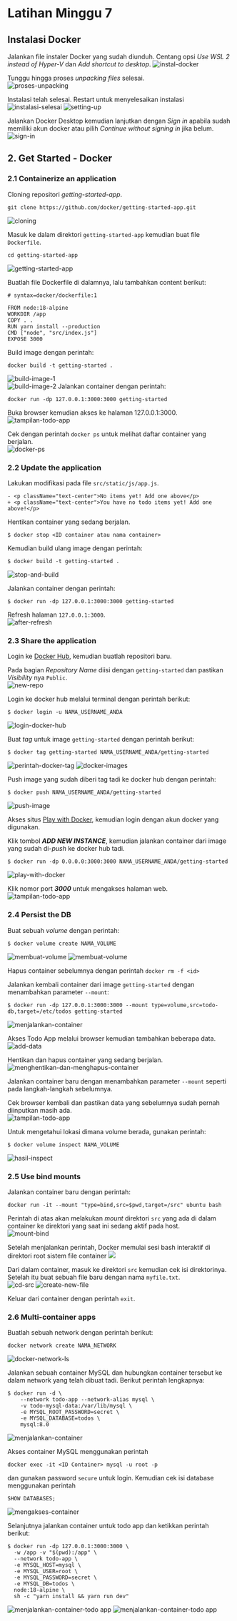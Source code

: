 # Latihan Minggu 7
## Instalasi Docker
Jalankan file instaler Docker yang sudah diunduh. Centang opsi *Use WSL 2 instead of Hyper-V* dan *Add shortcut to desktop*.
![instal-docker](gambar-01.png)  
  
Tunggu hingga proses *unpacking files* selesai.   
![proses-unpacking](gambar-02.png)  
  
Instalasi telah selesai. Restart untuk menyelesaikan instalasi
![instalasi-selesai](gambar-03.png)
![setting-up](gambar-04.png)  
  
Jalankan Docker Desktop kemudian lanjutkan dengan *Sign in* apabila sudah memiliki akun docker atau pilih *Continue without signing in* jika belum.
![sign-in](gambar-05.png)  
  
## 2. Get Started - Docker
### 2.1 Containerize an application
Cloning repositori *getting-started-app*.  
```
git clone https://github.com/docker/getting-started-app.git 
```
![cloning](gambar-06.png)

Masuk ke dalam direktori `getting-started-app` kemudian buat file `Dockerfile`.  
```
cd getting-started-app
```
![getting-started-app](gambar-07.png)

Buatlah file Dockerfile di dalamnya, lalu tambahkan content berikut:
```
# syntax=docker/dockerfile:1

FROM node:18-alpine
WORKDIR /app
COPY . .
RUN yarn install --production
CMD ["node", "src/index.js"]
EXPOSE 3000
```
Build image dengan perintah:
```
docker build -t getting-started .
```
![build-image-1](gambar-08.png)  
![build-image-2](gambar-09.png)
Jalankan container dengan perintah:  
```
docker run -dp 127.0.0.1:3000:3000 getting-started
```
Buka browser kemudian akses ke halaman 127.0.0.1:3000.  
![tampilan-todo-app](gambar-10.png)  
  
Cek dengan perintah `docker ps` untuk melihat daftar container yang berjalan.  
![docker-ps](gambar-11.png)  
  
### 2.2 Update the application
Lakukan modifikasi pada file `src/static/js/app.js`.  
```
- <p className="text-center">No items yet! Add one above</p>
+ <p className="text-center">You have no todo items yet! Add one above!</p>
```
  
Hentikan container yang sedang berjalan.  
```
$ docker stop <ID container atau nama container>
```
Kemudian build ulang image dengan perintah:  
```
$ docker build -t getting-started .
```
![stop-and-build](gambar-12.png)

Jalankan container dengan perintah:  
```
$ docker run -dp 127.0.0.1:3000:3000 getting-started
```
Refresh halaman `127.0.0.1:3000`.  
![after-refresh](gambar-13.png)  
  
### 2.3 Share the application
Login ke [Docker Hub](https://hub.docker.com/), kemudian buatlah repositori baru.
  
Pada bagian *Repository Name* diisi dengan `getting-started` dan pastikan *Visibility* nya `Public`.  
![new-repo](gambar-14.png)  
  
Login ke docker hub melalui terminal dengan perintah berikut:  
```
$ docker login -u NAMA_USERNAME_ANDA
```
![login-docker-hub](gambar-15.png)  
  
Buat *tag* untuk image `getting-started` dengan perintah berikut:  
```
$ docker tag getting-started NAMA_USERNAME_ANDA/getting-started
```
![perintah-docker-tag](gambar-16.png)
![docker-images](gambar-17.png)  
  
Push image yang sudah diberi tag tadi ke docker hub dengan perintah:  
```
$ docker push NAMA_USERNAME_ANDA/getting-started
```
![push-image](gambar-18.png)  

Akses situs [Play with Docker](https://labs.play-with-docker.com/), kemudian login dengan akun docker yang digunakan.  
  
Klik tombol *__ADD NEW INSTANCE__*, kemudian jalankan container dari image yang sudah di-*push* ke docker hub tadi.  
```
$ docker run -dp 0.0.0.0:3000:3000 NAMA_USERNAME_ANDA/getting-started
```
![play-with-docker](gambar-19.png)  
  
Klik nomor port *__3000__* untuk mengakses halaman web.  
![tampilan-todo-app](gambar-20.png)  
  
### 2.4 Persist the DB
Buat sebuah *volume* dengan perintah:  
```
$ docker volume create NAMA_VOLUME
```
![membuat-volume](gambar-21.png)
![membuat-volume](gambar-22.png)  
  
Hapus container sebelumnya dengan perintah `docker rm -f <id>`  

Jalankan kembali container dari image `getting-started` dengan menambahkan parameter `--mount`:  
```
$ docker run -dp 127.0.0.1:3000:3000 --mount type=volume,src=todo-db,target=/etc/todos getting-started
```
![menjalankan-container](gambar-23.png)  
  
Akses Todo App melalui browser kemudian tambahkan beberapa data.  
![add-data](gambar-24.png)  
  
Hentikan dan hapus container yang sedang berjalan.  
![menghentikan-dan-menghapus-container](gambar-25.png)  
  
Jalankan container baru dengan menambahkan parameter `--mount` seperti pada langkah-langkah sebelumnya.  
  
Cek browser kembali dan pastikan data yang sebelumnya sudah pernah diinputkan masih ada.  
![tampilan-todo-app](gambar-26.png)  
  
Untuk mengetahui lokasi dimana volume berada, gunakan perintah:  
```
$ docker volume inspect NAMA_VOLUME
```
![hasil-inspect](gambar-27.png)  
  
### 2.5 Use bind mounts
Jalankan container baru dengan perintah:  
```
docker run -it --mount "type=bind,src=$pwd,target=/src" ubuntu bash
```
Perintah di atas akan melakukan *mount* direktori `src` yang ada di dalam container ke direktori yang saat ini sedang aktif pada host.  
![mount-bind](gambar-28.png)  

Setelah menjalankan perintah, Docker memulai sesi bash interaktif di direktori root sistem file container
![](gambar-29.png)

Dari dalam container, masuk ke direktori `src` kemudian cek isi direktorinya. Setelah itu buat sebuah file baru dengan nama `myfile.txt`.  
![cd-src](gambar-30.png)
![create-new-file](gambar-31.png)    
  
Keluar dari container dengan perintah `exit`.
  
### 2.6 Multi-container apps
Buatlah sebuah network dengan perintah berikut:  
```
docker network create NAMA_NETWORK
```
![docker-network-ls](gambar-36.png)  
  
Jalankan sebuah container MySQL dan hubungkan container tersebut ke dalam network yang telah dibuat tadi. Berikut perintah lengkapnya:  
```
$ docker run -d \
    --network todo-app --network-alias mysql \
    -v todo-mysql-data:/var/lib/mysql \
    -e MYSQL_ROOT_PASSWORD=secret \
    -e MYSQL_DATABASE=todos \
    mysql:8.0
```
![menjalankan-container](gambar-32.png)  
  
Akses container MySQL menggunakan perintah 
```
docker exec -it <ID Container> mysql -u root -p
``` 
dan gunakan password `secure` untuk login. Kemudian cek isi database menggunakan perintah 
```
SHOW DATABASES;
```  
![mengakses-container](gambar-33.png)  
  
Selanjutnya jalankan container untuk todo app dan ketikkan perintah berikut:  
```
$ docker run -dp 127.0.0.1:3000:3000 \
  -w /app -v "$(pwd):/app" \
  --network todo-app \
  -e MYSQL_HOST=mysql \
  -e MYSQL_USER=root \
  -e MYSQL_PASSWORD=secret \
  -e MYSQL_DB=todos \
  node:18-alpine \
  sh -c "yarn install && yarn run dev"
```
![menjalankan-container-todo app](gambar-34.png)
![menjalankan-container-todo app](gambar-35.png)  